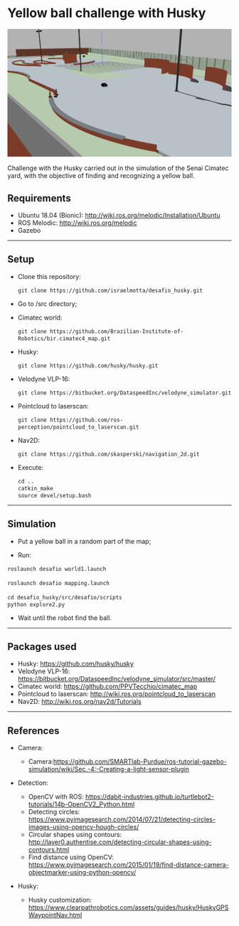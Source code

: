 # Yellow ball challenge with Husky

![alt text](https://raw.githubusercontent.com/israelmotta/desafio_husky/master/src/desafio/fig/HuskyMap.png)


Challenge with the Husky carried out in the simulation of the Senai Cimatec yard, with the objective of finding and recognizing a yellow ball.


## Requirements

* Ubuntu 18.04 (Bionic): http://wiki.ros.org/melodic/Installation/Ubuntu
* ROS Melodic: http://wiki.ros.org/melodic
* Gazebo
---


## Setup

* Clone this repository:

  ```
  git clone https://github.com/israelmotta/desafio_husky.git
  ```
  
* Go to /src directory;

* Cimatec world:

  ```
  git clone https://github.com/Brazilian-Institute-of-Robotics/bir.cimatec4_map.git
  ```

* Husky:

  ```
  git clone https://github.com/husky/husky.git
  ```

* Velodyne VLP-16:

  ```
  git clone https://bitbucket.org/DataspeedInc/velodyne_simulator.git
  ```

* Pointcloud to laserscan:

  ```
  git clone https://github.com/ros-perception/pointcloud_to_laserscan.git
  ```

* Nav2D:

  ```
  git clone https://github.com/skasperski/navigation_2d.git
  ```

* Execute:
 
  ```
  cd ..
  catkin_make
  source devel/setup.bash
  ```
 ---
 
 
 ## Simulation
 
 * Put a yellow ball in a random part of the map;

 
 * Run:
 
  ```
  roslaunch desafio world1.launch
  
  roslaunch desafio mapping.launch
  
  cd desafio_husky/src/desafio/scripts
  python explore2.py
  ```
 
 * Wait until the robot find the ball.
---


## Packages used

* Husky: https://github.com/husky/husky
* Velodyne VLP-16: https://bitbucket.org/DataspeedInc/velodyne_simulator/src/master/
* Cimatec world: https://github.com/PPVTecchio/cimatec_map
* Pointcloud to laserscan: http://wiki.ros.org/pointcloud_to_laserscan
* Nav2D: http://wiki.ros.org/nav2d/Tutorials
---


## References

* Camera:

  * Camera:https://github.com/SMARTlab-Purdue/ros-tutorial-gazebo-simulation/wiki/Sec.-4:-Creating-a-light-sensor-plugin

* Detection:

  * OpenCV with ROS: https://dabit-industries.github.io/turtlebot2-tutorials/14b-OpenCV2_Python.html
  * Detecting circles: https://www.pyimagesearch.com/2014/07/21/detecting-circles-images-using-opencv-hough-circles/
  * Circular shapes using contours: http://layer0.authentise.com/detecting-circular-shapes-using-contours.html
  * Find distance using OpenCV: https://www.pyimagesearch.com/2015/01/19/find-distance-camera-objectmarker-using-python-opencv/

* Husky:

  * Husky customization: https://www.clearpathrobotics.com/assets/guides/husky/HuskyGPSWaypointNav.html

